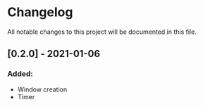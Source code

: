 # Changelog
All notable changes to this project will be documented in this file.


## [0.2.0] - 2021-01-06
### Added:
- Window creation
- Timer
